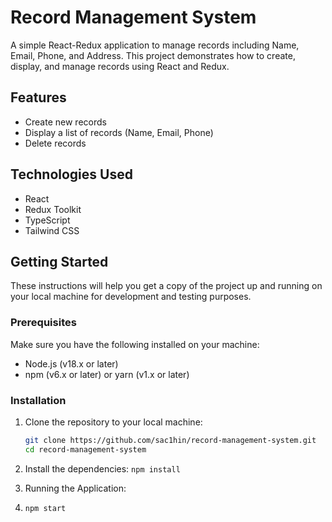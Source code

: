 # Record Management System

A simple React-Redux application to manage records including Name, Email, Phone, and Address. This project demonstrates how to create, display, and manage records using React and Redux.

## Features

- Create new records
- Display a list of records (Name, Email, Phone)
- Delete records

## Technologies Used

- React
- Redux Toolkit
- TypeScript
- Tailwind CSS

## Getting Started

These instructions will help you get a copy of the project up and running on your local machine for development and testing purposes.

### Prerequisites

Make sure you have the following installed on your machine:

- Node.js (v18.x or later)
- npm (v6.x or later) or yarn (v1.x or later)

### Installation

1. Clone the repository to your local machine:

   ```bash
   git clone https://github.com/sac1hin/record-management-system.git
   cd record-management-system

2. Install the dependencies:
   ```npm install```

3. Running the Application: 
4. ```npm start```